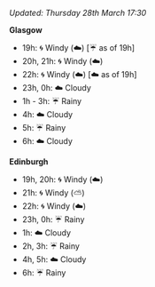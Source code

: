 *Updated: Thursday 28th March 17:30*

**Glasgow**

* 19h: :cyclone: Windy (:cloud:) [:umbrella: as of 19h]
* 20h, 21h: :cyclone: Windy (:cloud:)
* 22h: :cyclone: Windy (:cloud:) [:cloud: as of 19h]
* 23h, 0h: :cloud: Cloudy
* 1h - 3h: :umbrella: Rainy
* 4h: :cloud: Cloudy
* 5h: :umbrella: Rainy
* 6h: :cloud: Cloudy

**Edinburgh**

* 19h, 20h: :cyclone: Windy (:cloud:)
* 21h: :cyclone: Windy (:partly_sunny:)
* 22h: :cyclone: Windy (:cloud:)
* 23h, 0h: :umbrella: Rainy
* 1h: :cloud: Cloudy
* 2h, 3h: :umbrella: Rainy
* 4h, 5h: :cloud: Cloudy
* 6h: :umbrella: Rainy
